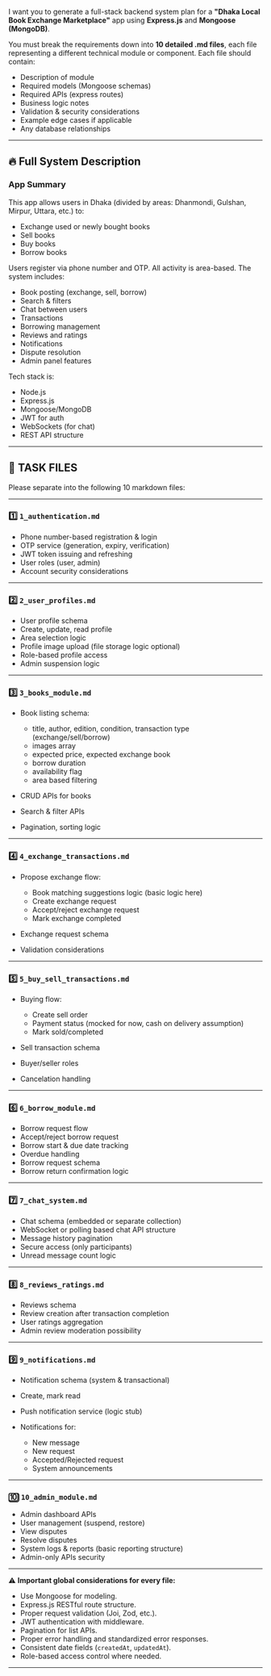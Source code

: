 I want you to generate a full-stack backend system plan for a **"Dhaka Local Book Exchange Marketplace"** app using **Express.js** and **Mongoose (MongoDB)**.

You must break the requirements down into **10 detailed .md files**, each file representing a different technical module or component. Each file should contain:

- Description of module
- Required models (Mongoose schemas)
- Required APIs (express routes)
- Business logic notes
- Validation & security considerations
- Example edge cases if applicable
- Any database relationships

---

## 🔥 Full System Description

### App Summary

This app allows users in Dhaka (divided by areas: Dhanmondi, Gulshan, Mirpur, Uttara, etc.) to:

- Exchange used or newly bought books
- Sell books
- Buy books
- Borrow books

Users register via phone number and OTP. All activity is area-based. The system includes:

- Book posting (exchange, sell, borrow)
- Search & filters
- Chat between users
- Transactions
- Borrowing management
- Reviews and ratings
- Notifications
- Dispute resolution
- Admin panel features

Tech stack is:

- Node.js
- Express.js
- Mongoose/MongoDB
- JWT for auth
- WebSockets (for chat)
- REST API structure

---

## 🔨 TASK FILES

Please separate into the following 10 markdown files:

---

### 1️⃣ `1_authentication.md`

- Phone number-based registration & login
- OTP service (generation, expiry, verification)
- JWT token issuing and refreshing
- User roles (user, admin)
- Account security considerations

---

### 2️⃣ `2_user_profiles.md`

- User profile schema
- Create, update, read profile
- Area selection logic
- Profile image upload (file storage logic optional)
- Role-based profile access
- Admin suspension logic

---

### 3️⃣ `3_books_module.md`

- Book listing schema:

  - title, author, edition, condition, transaction type (exchange/sell/borrow)
  - images array
  - expected price, expected exchange book
  - borrow duration
  - availability flag
  - area based filtering

- CRUD APIs for books
- Search & filter APIs
- Pagination, sorting logic

---

### 4️⃣ `4_exchange_transactions.md`

- Propose exchange flow:

  - Book matching suggestions logic (basic logic here)
  - Create exchange request
  - Accept/reject exchange request
  - Mark exchange completed

- Exchange request schema
- Validation considerations

---

### 5️⃣ `5_buy_sell_transactions.md`

- Buying flow:

  - Create sell order
  - Payment status (mocked for now, cash on delivery assumption)
  - Mark sold/completed

- Sell transaction schema
- Buyer/seller roles
- Cancelation handling

---

### 6️⃣ `6_borrow_module.md`

- Borrow request flow
- Accept/reject borrow request
- Borrow start & due date tracking
- Overdue handling
- Borrow request schema
- Borrow return confirmation logic

---

### 7️⃣ `7_chat_system.md`

- Chat schema (embedded or separate collection)
- WebSocket or polling based chat API structure
- Message history pagination
- Secure access (only participants)
- Unread message count logic

---

### 8️⃣ `8_reviews_ratings.md`

- Reviews schema
- Review creation after transaction completion
- User ratings aggregation
- Admin review moderation possibility

---

### 9️⃣ `9_notifications.md`

- Notification schema (system & transactional)
- Create, mark read
- Push notification service (logic stub)
- Notifications for:

  - New message
  - New request
  - Accepted/Rejected request
  - System announcements

---

### 🔟 `10_admin_module.md`

- Admin dashboard APIs
- User management (suspend, restore)
- View disputes
- Resolve disputes
- System logs & reports (basic reporting structure)
- Admin-only APIs security

---

⚠ **Important global considerations for every file:**

- Use Mongoose for modeling.
- Express.js RESTful route structure.
- Proper request validation (Joi, Zod, etc.).
- JWT authentication with middleware.
- Pagination for list APIs.
- Proper error handling and standardized error responses.
- Consistent date fields (`createdAt`, `updatedAt`).
- Role-based access control where needed.

---
